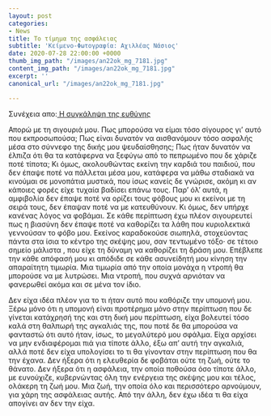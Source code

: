 ```yaml
---
layout: post
categories:
- News
title: Το τίμημα της ασφάλειας
subtitle: 'Κείμενο-Φωτογραφία: Αχιλλέας Νάσιος'
date: 2020-07-28 22:00:00 +0000
thumb_img_path: "/images/an22ok_mg_7181.jpg"
content_img_path: "/images/an22ok_mg_7181.jpg"
excerpt: ''
canonical_url: "/images/an22ok_mg_7181.jpg"

---
```

Συνέχεια απο:<a href="https://hocusphotus.com/posts/anodus-21/" target="blank"> Η συγκάληψη της ευθύνης</a>

Απορώ με τη σιγουριά μου. Πως μπορούσα να είμαι τόσο σίγουρος γι’ αυτό που εκπροσωπούσα; Πως είναι δυνατόν να αισθανόμουν τόσο ασφαλής μέσα στο σύννεφο της δικής μου ψευδαίσθησης; Πως ήταν δυνατόν να έλπιζα ότι θα τα κατάφερνα να ξεφύγω από το πεπρωμένο που δε χάριζε ποτέ τίποτα; Κι όμως, ακολουθώντας εκείνη την καρδιά του παιδιού, που δεν έπαψε ποτέ να πάλλεται μέσα μου, κατάφερα να μάθω σταδιακά να κινούμαι σε μονοπάτια μυστικά, που ίσως κανείς δε γνώρισε, ακόμη κι αν κάποιες φορές είχε τυχαία βαδίσει επάνω τους. Παρ’ όλ’ αυτά, η αμφιβολία δεν έπαψε ποτέ να ορίζει τους φόβους μου κι εκείνοι με τη σειρά τους, δεν έπαψαν ποτέ να με κατευθύνουν. Κι όμως, δεν υπήρχε κανένας λόγος να φοβάμαι. Σε κάθε περίπτωση έχω πλέον σιγουρευτεί πως η βιασύνη δεν έπαψε ποτέ να καθορίζει τα λάθη που κυριολεκτικά γεννούσαν το φόβο μου. Εκείνος καραδοκούσε σιωπηλά, στοχεύοντας πάντα στα ίσια το κέντρο της σκέψης μου, σαν τεντωμένο τόξο· σε τέτοιο σημείο μάλιστα , που είχε τη δύναμη να καθορίζει τη δράση μου. Επέβλεπε την κάθε απόφασή μου κι απόδιδε σε κάθε ασυνείδητή μου κίνηση την απαραίτητη τιμωρία. Μια τιμωρία από την οποία μονάχα η ντροπή θα μπορούσε να με λυτρώσει. Μια ντροπή, που συχνά αρνιόταν να φανερωθεί ακόμα και σε μένα τον ίδιο.

Δεν είχα ιδέα πλέον για το τι ήταν αυτό που καθόριζε την υπομονή μου. Ξέρω μόνο ότι η υπομονή είναι προτέρημα μόνο στην περίπτωση που δε γίνεται κατάχρησή της και στη δική μου περίπτωση, είχα βολευτεί τόσο καλά στη θαλπωρή της αγκαλιάς της, που ποτέ δε θα μπορούσα να φανταστώ ότι αυτό ήταν, ίσως, το μεγαλύτερό μου σφάλμα. Είχα αρχίσει να μην ενδιαφέρομαι πιά για τίποτε άλλο, έξω απ’ αυτή την αγκαλιά, αλλά ποτέ δεν είχα υπολογίσει το τι θα γίνονταν στην περίπτωση που θα την έχανα. Δεν ήξερα ότι η ελευθερία δε φοβάται ούτε τη ζωή, ούτε το θάνατο. Δεν ήξερα ότι η ασφάλεια, την οποία ποθούσα όσο τίποτε άλλο, με ευνούχιζε, κυβερνώντας όλη την ενέργεια της σκέψης μου και τέλος, ολάκερη τη ζωή μου. Μια ζωή, την οποία όλο και περισσότερο αρνούμουν, για χάρη της ασφάλειας αυτής. Από την άλλη, δεν έχω ιδέα τι θα είχα απογίνει αν δεν την είχα.